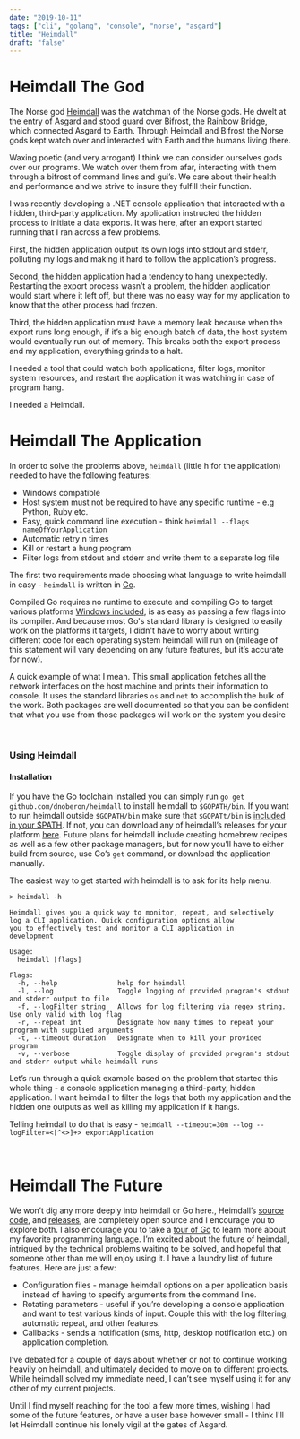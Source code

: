 ```yaml
---
date: "2019-10-11"
tags: ["cli", "golang", "console", "norse", "asgard"]
title: "Heimdall"
draft: "false"
---
```


<style type="text/css">
  .gist-file
  .gist-data {max-height: 700px}
</style>

# Heimdall The God

The Norse god [Heimdall](https://www.britannica.com/topic/Heimdall) was the watchman of the Norse gods. He dwelt at the entry of Asgard and stood guard over Bifrost, the Rainbow Bridge, which connected Asgard to Earth. Through Heimdall and Bifrost the Norse gods kept watch over and interacted with Earth and the humans living there.

Waxing poetic (and very arrogant) I think we can consider ourselves gods over our programs. We watch over them from afar, interacting with them through a bifrost of command lines and gui’s. We care about their health and performance and we strive to insure they fulfill their function.

I was recently developing a .NET console application that interacted with a hidden, third-party application. My application instructed the hidden process to initiate a data exports. It was here, after an export started running that I ran across a few problems.

First, the hidden application output its own logs into stdout and stderr, polluting my logs and making it hard to follow the application’s progress.

Second, the hidden application had a tendency to hang unexpectedly. Restarting the export process wasn’t a problem, the hidden application would start where it left off, but there was no easy way for my application to know that the other process had frozen.

Third, the hidden application must have a memory leak because when the export runs long enough, if it’s a big enough batch of data, the host system would eventually run out of memory. This breaks both the export process and my application, everything grinds to a halt.

I needed a tool that could watch both applications, filter logs, monitor system resources, and restart the application it was watching in case of program hang.

I needed a Heimdall.
</br>

# Heimdall The Application

In order to solve the problems above, `heimdall` (little h for the application) needed to have the following features:

- Windows compatible
- Host system must not be required to have any specific runtime - e.g Python, Ruby etc.
- Easy, quick command line execution - think `heimdall --flags nameOfYourApplication`
- Automatic retry n times
- Kill or restart a hung program
- Filter logs from stdout and stderr and write them to a separate log file

The first two requirements made choosing what language to write heimdall in easy - `heimdall` is written in [Go](https://golang.org/).

Compiled Go requires no runtime to execute and compiling Go to target various platforms [Windows included](https://github.com/golang/go/wiki/WindowsCrossCompiling), is as easy as passing a few flags into its compiler. And because most Go's standard library is designed to easily work on the platforms it targets, I didn't have to worry about writing different code for each operating system heimdall will run on (mileage of this statement will vary depending on any future features, but it’s accurate for now).

A quick example of what I mean. This small application fetches all the network interfaces on the host machine and prints their information to console. It uses the standard libraries `os` and `net` to accomplish the bulk of the work. Both packages are well documented so that you can be confident that what you use from those packages will work on the system you desire

<script src="https://gist.github.com/DnOberon/71ee3df935c12e2ddcce185b1912b64b.js"></script>

</br>

### Using Heimdall

#### Installation

If you have the Go toolchain installed you can simply run
`go get github.com/dnoberon/heimdall` to install heimdall to `$GOPATH/bin`. If you want to run heimdall outside `$GOPATH/bin` make sure that `$GOPATt/bin` is [included in your \$PATH](https://golang.org/doc/code.html#GOPATH).
If not, you can download any of heimdall’s releases for your platform [here](https://github.com/DnOberon/heimdall/releases). Future plans for heimdall include creating homebrew recipes as well as a few other package managers, but for now you’ll have to either build from source, use Go’s `get` command, or download the application manually.

The easiest way to get started with heimdall is to ask for its help menu.

```
> heimdall -h

Heimdall gives you a quick way to monitor, repeat, and selectively
log a CLI application. Quick configuration options allow
you to effectively test and monitor a CLI application in
development

Usage:
  heimdall [flags]

Flags:
  -h, --help               help for heimdall
  -l, --log                Toggle logging of provided program's stdout and stderr output to file
  -f, --logFilter string   Allows for log filtering via regex string. Use only valid with log flag
  -r, --repeat int         Designate how many times to repeat your program with supplied arguments
  -t, --timeout duration   Designate when to kill your provided program
  -v, --verbose            Toggle display of provided program's stdout and stderr output while heimdall runs

```

Let’s run through a quick example based on the problem that started this whole thing - a console application managing a third-party, hidden application. I want heimdall to filter the logs that both my application and the hidden one outputs as well as killing my application if it hangs.

Telling heimdall to do that is easy -
`heimdall --timeout=30m --log --logFilter=<[^<>]+> exportApplication`

</br>

# Heimdall The Future

We won’t dig any more deeply into heimdall or Go here., Heimdall’s [source code](https://github.com/DnOberon/heimdall), and [releases](https://github.com/DnOberon/heimdall/releases), are completely open source and I encourage you to explore both. I also encourage you to take a [tour of Go](https://tour.golang.org/welcome/1) to learn more about my favorite programming language.
I’m excited about the future of heimdall, intrigued by the technical problems waiting to be solved, and hopeful that someone other than me will enjoy using it. I have a laundry list of future features. Here are just a few:

- Configuration files - manage heimdall options on a per application basis instead of having to specify arguments from the command line.
- Rotating parameters - useful if you’re developing a console application and want to test various kinds of input. Couple this with the log filtering, automatic repeat, and other features.
- Callbacks - sends a notification (sms, http, desktop notification etc.) on application completion.

I’ve debated for a couple of days about whether or not to continue working heavily on heimdall, and ultimately decided to move on to different projects. While heimdall solved my immediate need, I can’t see myself using it for any other of my current projects.

Until I find myself reaching for the tool a few more times, wishing I had some of the future features, or have a user base however small - I think I'll let Heimdall continue his lonely vigil at the gates of Asgard.
